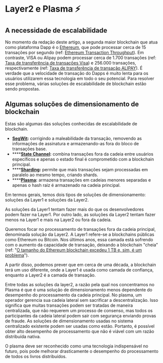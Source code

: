 # Layer2 e Plasma ⚡

## A **necessidade de escalabilidade**

No momento da redação deste artigo, a segunda maior blockchain que atua como plataforma Dapp é o [Ethereum](https://www.ethereum.org/), que pode processar cerca de 15 transações por segundo \(ref: [Ethereum Transaction Throughput](https://www.coindesk.com/information/will-ethereum-scale)\). Em contraste, VISA ou Alipay podem processar cerca de 1.700 transações \(ref: [Taxa de transferência de transações Visa](https://hackernoon.com/the-blockchain-scalability-problem-the-race-for-visa-like-transaction-speed-5cce48f9d44)\) e 256.000 transações, respectivamente \(ref: [Taxa de transferência de transação ALIPAY](https://www.barrons.com/articles/alibaba-records-25-3-billion-in-singles-day-sales-1510538618)\). É verdade que a velocidade de transação do Dapps é muito lenta para os usuários utilizarem essa tecnologia em todo o seu potencial. Para resolver esse problema, várias soluções de escalabilidade de blockchain estão sendo propostas.  


## **Algumas soluções de dimensionamento de blockchain**

Estas são algumas das soluções conhecidas de escalabilidade de blockchain.

* [**SegWit**](https://github.com/bitcoin/bips/blob/master/bip-0141.mediawiki)**:** corrigindo a maleabilidade da transação, removendo as informações de assinatura e armazenando-as fora do bloco de transações base.
* \*\*\*\*[**State Channel**](https://l4.ventures/papers/statechannels.pdf)**:** combina transações fora da cadeia entre usuários específicos e apenas o estado final é comprometido com a blockchain principal.
* \*\*\*\*[**Sharding**](https://www.bubifans.com/ueditor/php/upload/file/20181015/1539597837236127.pdf)**:** permite que mais transações sejam processadas em paralelo ao mesmo tempo, criando shards.
* \*\*\*\*[**Plasma**](https://plasma.io/plasma.pdf)**:** armazena transações em cadeias menores separadas e apenas o hash raiz é armazenado na cadeia principal.

Em termos gerais, temos dois tipos de soluções de dimensionamento: soluções da Layer1 e soluções da Layer2.

As soluções da Layer1 tentam fazer mais do que os desenvolvedores podem fazer na  Layer1. Por outro lado, as soluções da Layer2 tentam fazer menos na Layer1 e mais na Layer2 ou fora da cadeia.

Queremos focar no processamento de transações fora da cadeia principal, denominada solução da Layer2. A Layer1 refere-se a blockchains públicas como Ethereum ou Bitcoin. Nos últimos anos, essa camada está sofrendo com o aumento da capacidade de transação, deixando a blockchain "cheia” \(ref: "[O tamanho do Ethereum blockchain excedeu 1 TB e, sim, é um problema](https://hackernoon.com/the-ethereum-blockchain-size-has-exceeded-1tb-and-yes-its-an-issue-2b650b5f4f62)"\).

A partir disso, podemos prever que em cerca de uma década, a blockchain terá um uso diferente, onde a Layer1  é usada como camada de confiança, enquanto a Layer2  é a camada de transação.

Entre todas as soluções da layer2, a razão pela qual nos concentramos no Plasma é que é uma solução de dimensionamento menos dependente do desempenho do processamento da cadeia principal. No plasma, um operador gerencia sua cadeia lateral sem sacrificar a descentralização. Isso significa que muitas transações podem ser tratadas de maneira centralizada, que não requerem um processo de consenso, mas todos os participantes da cadeia lateral podem sair com segurança enviando provas de fraude. As soluções de dimensionamento usadas no sistema centralizado existente podem ser usadas como estão. Portanto, é possível obter alto desempenho de processamento que não é viável com um razão distribuída nativa.

O plasma deve ser reconhecido como uma tecnologia indispensável no futuro, pois pode melhorar drasticamente o desempenho do processamento de todos os livros distribuídos.

